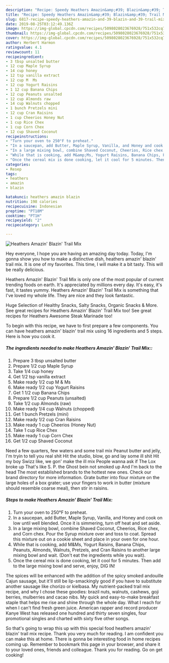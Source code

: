 ```yaml
---
description: "Recipe: Speedy Heathers Amazin&amp;#39; Blazin&amp;#39; Trail Mix"
title: "Recipe: Speedy Heathers Amazin&amp;#39; Blazin&amp;#39; Trail Mix"
slug: 6817-recipe-speedy-heathers-amazin-and-39-blazin-and-39-trail-mix
date: 2019-08-25T03:12:49.136Z
image: https://img-global.cpcdn.com/recipes/5098028023676928/751x532cq70/heathers-amazin-blazin-trail-mix-recipe-main-photo.jpg
thumbnail: https://img-global.cpcdn.com/recipes/5098028023676928/751x532cq70/heathers-amazin-blazin-trail-mix-recipe-main-photo.jpg
cover: https://img-global.cpcdn.com/recipes/5098028023676928/751x532cq70/heathers-amazin-blazin-trail-mix-recipe-main-photo.jpg
author: Herbert Harmon
ratingvalue: 4.1
reviewcount: 11
recipeingredient:
- 3 tbsp unsalted butter
- 12 cup Maple Syrup
- 14 cup honey
- 12 tsp vanilla extract
- 12 cup M  Ms
- 12 cup Yogurt Raisins
- 1 12 cup Banana Chips
- 12 cup Peanuts unsalted
- 12 cup Almonds raw
- 14 cup Walnuts chopped
- 1 bunch Pretzels mini
- 12 cup Cran Raisins
- 1 cup Cheerios Honey Nut
- 1 cup Rice Chex
- 1 cup Corn Chex
- 12 cup Shaved Coconut
recipeinstructions:
- "Turn your oven to 250°F to preheat."
- "In a saucepan, add Butter, Maple Syrup, Vanilla, and Honey and cook on low until well blended. Once it is simmering, turn off heat and set aside."
- "In a large mixing bowl, combine Shaved Coconut, Cheerios, Rice chex, and Corn chex. Pour the Syrup mixture over and toss to coat. Spread this mixture out on a cookie sheet and place in your oven for one hour."
- "While that is cooking, add M&amp;Ms, Yogurt Raisins, Banana Chips, Peanuts, Almonds, Walnuts, Pretzels, and Cran Raisins to another large mixing bowl and wait. (Don&#39;t eat the ingredients while you wait)."
- "Once the cereal mix is done cooking, let it cool for 5 minutes. Then add to the large mixing bowl and serve, enjoy, DIG IN!"
categories:
- Resep
tags:
- heathers
- amazin
- blazin

katakunci: heathers amazin blazin
nutrition: 198 calories
recipecuisine: Indonesian
preptime: "PT18M"
cooktime: "PT1H"
recipeyield: "2"
recipecategory: Lunch

---
```



![Heathers Amazin&#39; Blazin&#39; Trail Mix](https://img-global.cpcdn.com/recipes/5098028023676928/751x532cq70/heathers-amazin-blazin-trail-mix-recipe-main-photo.jpg)

Hey everyone, I hope you are having an amazing day today. Today, I'm gonna show you how to make a distinctive dish, heathers amazin&#39; blazin&#39; trail mix. It is one of my favorites. This time, I will make it a bit tasty. This will be really delicious.

Heathers Amazin&#39; Blazin&#39; Trail Mix is only one of the most popular of current trending foods on earth. It's appreciated by millions every day. It's easy, it's fast, it tastes yummy. Heathers Amazin&#39; Blazin&#39; Trail Mix is something that I've loved my whole life. They are nice and they look fantastic.

Huge Selection of Healthy Snacks, Salty Snacks, Organic Snacks &amp; More. See great recipes for Heathers Amazin&#39; Blazin&#39; Trail Mix too! See great recipes for Heathers Awesome Steak Marinade too!


To begin with this recipe, we have to first prepare a few components. You can have heathers amazin&#39; blazin&#39; trail mix using 16 ingredients and 5 steps. Here is how you cook it.

##### The ingredients needed to make Heathers Amazin&#39; Blazin&#39; Trail Mix::

1. Prepare 3 tbsp unsalted butter
1. Prepare 1/2 cup Maple Syrup
1. Take 1/4 cup honey
1. Get 1/2 tsp vanilla extract
1. Make ready 1/2 cup M &amp; Ms
1. Make ready 1/2 cup Yogurt Raisins
1. Get 1 1/2 cup Banana Chips
1. Prepare 1/2 cup Peanuts (unsalted)
1. Take 1/2 cup Almonds (raw)
1. Make ready 1/4 cup Walnuts (chopped)
1. Get 1 bunch Pretzels (mini)
1. Make ready 1/2 cup Cran Raisins
1. Make ready 1 cup Cheerios (Honey Nut)
1. Take 1 cup Rice Chex
1. Make ready 1 cup Corn Chex
1. Get 1/2 cup Shaved Coconut


Need a few quarters, few waters and some trail mix Peanut butter and jelly, I&#39;m tryin to tell you real shit Hit the studio, blow, go and lay some ill shit Hit my boy Swizz like, we gon&#39; make the ill mix People wanna ask if The Lox broke up That&#39;s like S. P. the Ghost bein not smoked up And I&#39;m back to the head The most established brands to the hottest new ones. Check our brand directory for more information. Grate butter into flour mixture on the large holes of a box grater; use your fingers to work in butter (mixture should resemble coarse meal), then stir in raisins. 

##### Steps to make Heathers Amazin&#39; Blazin&#39; Trail Mix:

1. Turn your oven to 250°F to preheat.
1. In a saucepan, add Butter, Maple Syrup, Vanilla, and Honey and cook on low until well blended. Once it is simmering, turn off heat and set aside.
1. In a large mixing bowl, combine Shaved Coconut, Cheerios, Rice chex, and Corn chex. Pour the Syrup mixture over and toss to coat. Spread this mixture out on a cookie sheet and place in your oven for one hour.
1. While that is cooking, add M&amp;Ms, Yogurt Raisins, Banana Chips, Peanuts, Almonds, Walnuts, Pretzels, and Cran Raisins to another large mixing bowl and wait. (Don&#39;t eat the ingredients while you wait).
1. Once the cereal mix is done cooking, let it cool for 5 minutes. Then add to the large mixing bowl and serve, enjoy, DIG IN!


The spices will be enhanced with the addition of the spicy smoked andouille Cajun sausage, but it&#39;ll still be lip-smackingly good if you have to substitute another sausage like chorizo or kielbasa. My nutrient-packed trail mix recipe, and why I chose these goodies: brazil nuts, walnuts, cashews, goji berries, mulberries and cacao nibs. My quick and easy-to-make breakfast staple that helps me rise and shine through the whole day. What I reach for when I can&#39;t find fresh green juice. American rapper and record producer Kanye West has released one hundred and thirty seven singles, four promotional singles and charted with sixty five other songs. 

So that's going to wrap this up with this special food heathers amazin&#39; blazin&#39; trail mix recipe. Thank you very much for reading. I am confident you can make this at home. There is gonna be interesting food in home recipes coming up. Remember to bookmark this page in your browser, and share it to your loved ones, friends and colleague. Thank you for reading. Go on get cooking!
